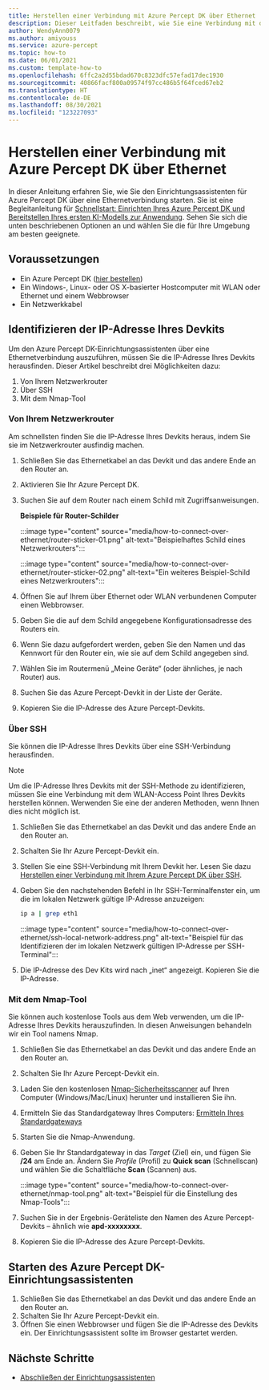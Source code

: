 ```yaml
---
title: Herstellen einer Verbindung mit Azure Percept DK über Ethernet
description: Dieser Leitfaden beschreibt, wie Sie eine Verbindung mit dem Azure Percept DK-Einrichtungsassistenten herstellen, wenn Sie über eine Ethernet-Verbindung verbunden sind.
author: WendyAnn0079
ms.author: amiyouss
ms.service: azure-percept
ms.topic: how-to
ms.date: 06/01/2021
ms.custom: template-how-to
ms.openlocfilehash: 6ffc2a2d55bdad670c8323dfc57efad17dec1930
ms.sourcegitcommit: 40866facf800a09574f97cc486b5f64fced67eb2
ms.translationtype: HT
ms.contentlocale: de-DE
ms.lasthandoff: 08/30/2021
ms.locfileid: "123227093"
---
```

# <a name="connect-to-azure-percept-dk-over-ethernet"></a>Herstellen einer Verbindung mit Azure Percept DK über Ethernet

In dieser Anleitung erfahren Sie, wie Sie den Einrichtungsassistenten für Azure Percept DK über eine Ethernetverbindung starten. Sie ist eine Begleitanleitung für [Schnellstart: Einrichten Ihres Azure Percept DK und Bereitstellen Ihres ersten KI-Modells zur Anwendung](./quickstart-percept-dk-set-up.md). Sehen Sie sich die unten beschriebenen Optionen an und wählen Sie die für Ihre Umgebung am besten geeignete.

## <a name="prerequisites"></a>Voraussetzungen

- Ein Azure Percept DK ([hier bestellen](https://go.microsoft.com/fwlink/?linkid=2155270))
- Ein Windows-, Linux- oder OS X-basierter Hostcomputer mit WLAN oder Ethernet und einem Webbrowser
- Ein Netzwerkkabel

## <a name="identify-your-dev-kits-ip-address"></a>Identifizieren der IP-Adresse Ihres Devkits

Um den Azure Percept DK-Einrichtungsassistenten über eine Ethernetverbindung auszuführen, müssen Sie die IP-Adresse Ihres Devkits herausfinden. Dieser Artikel beschreibt drei Möglichkeiten dazu:
1. Von Ihrem Netzwerkrouter
1. Über SSH
1. Mit dem Nmap-Tool

### <a name="from-your-network-router"></a>Von Ihrem Netzwerkrouter
Am schnellsten finden Sie die IP-Adresse Ihres Devkits heraus, indem Sie sie im Netzwerkrouter ausfindig machen.
1. Schließen Sie das Ethernetkabel an das Devkit und das andere Ende an den Router an.
1. Aktivieren Sie Ihr Azure Percept DK.
1. Suchen Sie auf dem Router nach einem Schild mit Zugriffsanweisungen.

    **Beispiele für Router-Schilder**

    :::image type="content" source="media/how-to-connect-over-ethernet/router-sticker-01.png" alt-text="Beispielhaftes Schild eines Netzwerkrouters":::

    :::image type="content" source="media/how-to-connect-over-ethernet/router-sticker-02.png" alt-text="Ein weiteres Beispiel-Schild eines Netzwerkrouters":::

1. Öffnen Sie auf Ihrem über Ethernet oder WLAN verbundenen Computer einen Webbrowser.
1. Geben Sie die auf dem Schild angegebene Konfigurationsadresse des Routers ein.
1. Wenn Sie dazu aufgefordert werden, geben Sie den Namen und das Kennwort für den Router ein, wie sie auf dem Schild angegeben sind.
1. Wählen Sie im Routermenü „Meine Geräte“ (oder ähnliches, je nach Router) aus.
1. Suchen Sie das Azure Percept-Devkit in der Liste der Geräte.
1. Kopieren Sie die IP-Adresse des Azure Percept-Devkits.

### <a name="via-ssh"></a>Über SSH
Sie können die IP-Adresse Ihres Devkits über eine SSH-Verbindung herausfinden.

> [!NOTE]
> Um die IP-Adresse Ihres Devkits mit der SSH-Methode zu identifizieren, müssen Sie eine Verbindung mit dem WLAN-Access Point Ihres Devkits herstellen können. Werwenden Sie eine der anderen Methoden, wenn Ihnen dies nicht möglich ist.

1. Schließen Sie das Ethernetkabel an das Devkit und das andere Ende an den Router an.
1. Schalten Sie Ihr Azure Percept-Devkit ein.
1. Stellen Sie eine SSH-Verbindung mit Ihrem Devkit her. Lesen Sie dazu [Herstellen einer Verbindung mit Ihrem Azure Percept DK über SSH](./how-to-ssh-into-percept-dk.md).
1. Geben Sie den nachstehenden Befehl in Ihr SSH-Terminalfenster ein, um die im lokalen Netzwerk gültige IP-Adresse anzuzeigen:

    ```bash
    ip a | grep eth1
    ```

    :::image type="content" source="media/how-to-connect-over-ethernet/ssh-local-network-address.png" alt-text="Beispiel für das Identifizieren der im lokalen Netzwerk gültigen IP-Adresse per SSH-Terminal":::


1. Die IP-Adresse des Dev Kits wird nach „inet“ angezeigt. Kopieren Sie die IP-Adresse.

### <a name="using-the-nmap-tool"></a>Mit dem Nmap-Tool
Sie können auch kostenlose Tools aus dem Web verwenden, um die IP-Adresse Ihres Devkits herauszufinden. In diesen Anweisungen behandeln wir ein Tool namens Nmap.
1. Schließen Sie das Ethernetkabel an das Devkit und das andere Ende an den Router an.
1. Schalten Sie Ihr Azure Percept-Devkit ein.
1. Laden Sie den kostenlosen [Nmap-Sicherheitsscanner](https://nmap.org/download.html) auf Ihren Computer (Windows/Mac/Linux) herunter und installieren Sie ihn.
1. Ermitteln Sie das Standardgateway Ihres Computers: [Ermitteln Ihres Standardgateways](https://www.noip.com/support/knowledgebase/finding-your-default-gateway/)
1. Starten Sie die Nmap-Anwendung. 
1. Geben Sie Ihr Standardgateway in das *Target* (Ziel) ein, und fügen Sie **/24** am Ende an. Ändern Sie *Profile* (Profil) zu **Quick scan** (Schnellscan) und wählen Sie die Schaltfläche **Scan** (Scannen) aus.
    
    :::image type="content" source="media/how-to-connect-over-ethernet/nmap-tool.png" alt-text="Beispiel für die Einstellung des Nmap-Tools":::
 
1. Suchen Sie in der Ergebnis-Geräteliste den Namen des Azure Percept-Devkits – ähnlich wie **apd-xxxxxxxx**.
1. Kopieren Sie die IP-Adresse des Azure Percept-Devkits. 

## <a name="launch-the-azure-percept-dk-setup-experience"></a>Starten des Azure Percept DK-Einrichtungsassistenten
1. Schließen Sie das Ethernetkabel an das Devkit und das andere Ende an den Router an.
1. Schalten Sie Ihr Azure Percept-Devkit ein.
1. Öffnen Sie einen Webbrowser und fügen Sie die IP-Adresse des Devkits ein. Der Einrichtungsassistent sollte im Browser gestartet werden.

## <a name="next-steps"></a>Nächste Schritte
- [Abschließen der Einrichtungsassistenten](./quickstart-percept-dk-set-up.md)